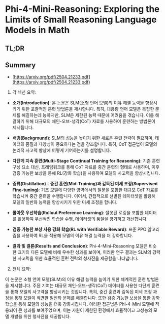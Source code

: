 # Phi-4-Mini-Reasoning: Exploring the Limits of Small Reasoning Language Models in Math
## TL;DR
## Summary
- [https://arxiv.org/pdf/2504.21233.pdf](https://arxiv.org/pdf/2504.21233.pdf)

1. 각 섹션 요약:

- **소개(Introduction)**:
  본 논문은 SLM(소형 언어 모델)의 이유 해결 능력을 향상시키기 위한 포괄적인 훈련 방법론을 제시합니다. 특히, 대용량 언어 모델은 복잡한 문제를 해결하는데 능하지만, SLM은 제한된 능력 때문에 어려움을 겪습니다. 이를 해결하기 위해 대규모의 체인-오브-생각(CoT) 자료를 사용하여 훈련하는 방법론이 제시됩니다.

- **배경(Background)**:
  SLM의 성능을 높이기 위한 새로운 훈련 전략이 필요하며, 데이터의 품질과 다양성이 중요하다는 점을 강조합니다. 특히, CoT 접근법이 모델의 논리적 사고력 향상에 어떻게 기여하는지를 설명합니다.

- **다단계 지속 훈련(Multi-Stage Continual Training for Reasoning)**:
  기존 훈련 구성 요소 대신, 프레임워크를 통해 CoT 자료를 중간 훈련의 형태로 사용하며, 이후 검증 가능한 보상을 통해 RL(강화 학습)을 사용하여 모델의 사고력을 향상시킵니다.

- **증류(Distillation) - 중간 훈련(Mid-Training)과 감독된 미세 조정(Supervised Fine-tuning)**:
  기초 모델에 다양한 영역에서의 질문을 포함한 대규모 CoT 자료를 학습시켜 중간 훈련을 수행합니다. 이어서, 간접적으로 선별된 데이터셋을 활용해 모델의 일반화 능력을 향상시키기 위한 미세 조정을 합니다.

- **롤아웃 우선학습(Rollout Preference Learning)**:
  잘못된 로깅을 포함한 데이터를 활용하여 우선적인 학습을 수행, 데이터셋의 품질을 평가하고 개선합니다.

- **검증 가능한 보상 사용 강화 학습(RL with Verifiable Reward)**:
  표준 PPO 알고리즘을 사용하여 RL을 적용해 모델의 이유 해결 능력을 더 강화합니다.

- **결과 및 결론(Results and Conclusion)**:
  Phi-4-Mini-Reasoning 모델은 비슷한 크기의 다른 모델에 비해 우수한 성과를 보이며, 이러한 연구 결과는 SLM의 강력한 사고력을 위한 효율적인 훈련 전략의 청사진을 제공함을 나타냅니다.

2. 전체 요약:

이 논문은 소형 언어 모델(SLM)의 이유 해결 능력을 높이기 위한 체계적인 훈련 방법론을 제시합니다. 주된 기여는 대규모 체인-오브-생각(CoT) 데이터를 사용한 다단계 훈련을 통해 모델의 사고력을 향상시키는 것입니다. 특히, 중간 훈련과 감독된 미세 조정 과정을 통해 모델이 직면한 일반화 문제를 해결합니다. 또한 검증 가능한 보상을 통한 강화 학습을 통해 모델의 성능을 더욱 강화시킵니다. 이러한 접근법은 Phi-4-Mini 모델에 적용되어 큰 성과를 보여주었으며, 이는 자원이 제한된 환경에서 효율적이고 고성능의 모델 개발을 위한 청사진을 제공합니다.
